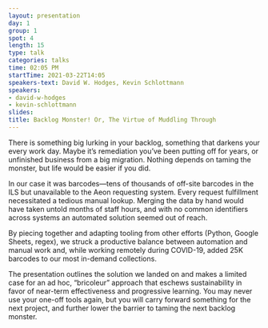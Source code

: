 ```yaml
---
layout: presentation
day: 1
group: 1
spot: 4
length: 15
type: talk
categories: talks
time: 02:05 PM
startTime: 2021-03-22T14:05
speakers-text: David W. Hodges, Kevin Schlottmann
speakers:
- david-w-hodges
- kevin-schlottmann
slides: 
title: Backlog Monster! Or, The Virtue of Muddling Through
---
```

<p>There is something big lurking in your backlog, something that darkens your every work day. Maybe it’s remediation you’ve been putting off for years, or unfinished business from a big migration. Nothing depends on taming the monster, but life would be easier if you did. </p><p></p><p>In our case it was barcodes—tens of thousands of off-site barcodes in the ILS but unavailable to the Aeon requesting system. Every request fulfillment necessitated a tedious manual lookup. Merging the data by hand would have taken untold months of staff hours, and with no common identifiers across systems an automated solution seemed out of reach.</p><p></p><p>By piecing together and adapting tooling from other efforts (Python, Google Sheets, regex), we struck a productive balance between automation and manual work and, while working remotely during COVID-19, added 25K barcodes to our most in-demand collections. </p><p></p><p>The presentation outlines the solution we landed on and makes a limited case for an ad hoc, “bricoleur” approach that eschews sustainability in favor of near-term effectiveness and progressive learning. You may never use your one-off tools again, but you will carry forward something for the next project, and further lower the barrier to taming the next backlog monster.</p>